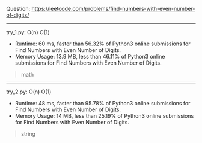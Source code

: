 Question: https://leetcode.com/problems/find-numbers-with-even-number-of-digits/

---

try_1.py: O(n) O(1)
* Runtime: 60 ms, faster than 56.32% of Python3 online submissions for Find Numbers with Even Number of Digits.
* Memory Usage: 13.9 MB, less than 46.11% of Python3 online submissions for Find Numbers with Even Number of Digits.

> math

---

try_2.py: O(n) O(1)
* Runtime: 48 ms, faster than 95.78% of Python3 online submissions for Find Numbers with Even Number of Digits.
* Memory Usage: 14 MB, less than 25.19% of Python3 online submissions for Find Numbers with Even Number of Digits.

> string
